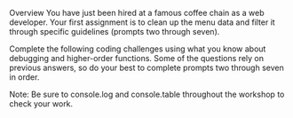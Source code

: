 Overview
You have just been hired at a famous coffee chain as a web developer. Your first assignment is to clean up the menu data and filter it through specific guidelines (prompts two through seven).

Complete the following coding challenges using what you know about debugging and higher-order functions. Some of the questions rely on previous answers, so do your best to complete prompts two through seven in order.

Note: Be sure to console.log and console.table throughout the workshop to check your work.
